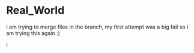 # Real_World
i am trying to merge files in the branch, my first attempt was a big fail so i am trying this again :)

i
